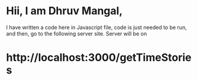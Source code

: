 # Hii, I am Dhruv Mangal,
I have written a code here in Javascript file, code is just needed to be run, and then, go to the following server site.
Server will be on 
# http://localhost:3000/getTimeStories
